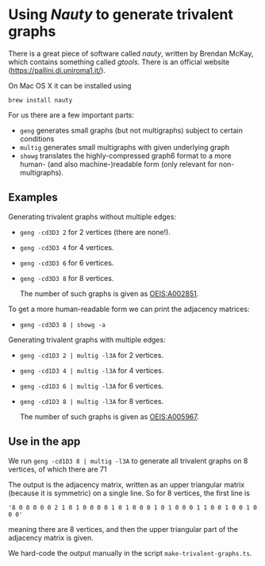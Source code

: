 # Using _Nauty_ to generate trivalent graphs

There is a great piece of software called _nauty_, written by Brendan McKay, which contains something called _gtools_. There is an official website (https://pallini.di.uniroma1.it/).

On Mac OS X it can be installed using

`brew install nauty`

For us there are a few important parts:

- `geng` generates small graphs (but not multigraphs) subject to certain conditions
- `multig` generates small multigraphs with given underlying graph
- `showg` translates the highly-compressed graph6 format to a more human- (and also machine-)readable form (only relevant for non-multigraphs).

## Examples

Generating trivalent graphs without multiple edges:

- `geng -cd3D3 2` for 2 vertices (there are none!).
- `geng -cd3D3 4` for 4 vertices.
- `geng -cd3D3 6` for 6 vertices.
- `geng -cd3D3 8` for 8 vertices.

  The number of such graphs is given as [OEIS:A002851](https://oeis.org/A002851).

To get a more human-readable form we can print the adjacency matrices:

- `geng -cd3D3 8 | showg -a`

Generating trivalent graphs with multiple edges:

- `geng -cd1D3 2 | multig -l3A` for 2 vertices.
- `geng -cd1D3 4 | multig -l3A` for 4 vertices.
- `geng -cd1D3 6 | multig -l3A` for 6 vertices.
- `geng -cd1D3 8 | multig -l3A` for 8 vertices.

  The number of such graphs is given as [OEIS:A005967](https://oeis.org/A005967).

## Use in the app

We run `geng -cd1D3 8 | multig -l3A` to generate all trivalent graphs on 8 vertices, of which there are 71

The output is the adjacency matrix, written as an upper triangular matrix (because it is symmetric) on a single line. So for 8 vertices, the first line is

`'8 0 0 0 0 0 2 1 0 1 0 0 0 0 1 0 1 0 0 0 1 0 1 0 0 0 1 1 0 0 1 0 0 1 0 0 0'`

meaning there are 8 vertices, and then the upper triangular part of the adjacency matrix is given.

We hard-code the output manually in the script `make-trivalent-graphs.ts`.

